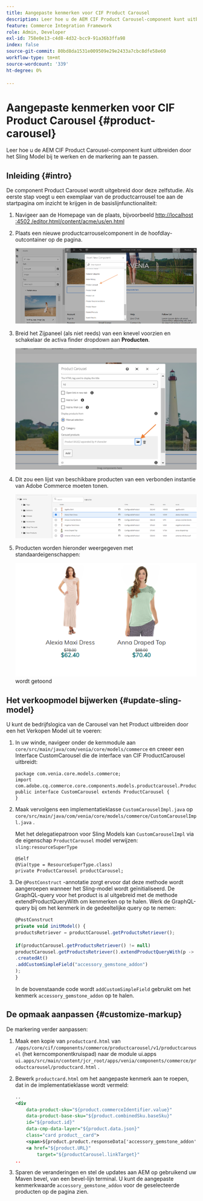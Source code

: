 ```yaml
---
title: Aangepaste kenmerken voor CIF Product Carousel
description: Leer hoe u de AEM CIF Product Carousel-component kunt uitbreiden door het Sling Model bij te werken en de markering aan te passen.
feature: Commerce Integration Framework
role: Admin, Developer
exl-id: 758e0e13-c4d8-4d32-bcc9-91a36b3ffa98
index: false
source-git-commit: 80bd8da1531e009509e29e2433a7cbc8dfe58e60
workflow-type: tm+mt
source-wordcount: '339'
ht-degree: 0%

---
```



# Aangepaste kenmerken voor CIF Product Carousel {#product-carousel}

Leer hoe u de AEM CIF Product Carousel-component kunt uitbreiden door het Sling Model bij te werken en de markering aan te passen.

## Inleiding {#intro}

De component Product Carousel wordt uitgebreid door deze zelfstudie. Als eerste stap voegt u een exemplaar van de productcarrousel toe aan de startpagina om inzicht te krijgen in de basislijnfunctionaliteit:

1. Navigeer aan de Homepage van de plaats, bijvoorbeeld [ http://localhost :4502 /editor.html/content/acme/us/en.html ](http://localhost:4502/editor.html/content/acme/us/en.html)
1. Plaats een nieuwe productcarrouselcomponent in de hoofdlay-outcontainer op de pagina.

   ![ component van de Carrousel van het Product ](/help/commerce-cloud/cif-storefront/assets/product-carousel-component.png)

1. Breid het Zijpaneel (als niet reeds) van een knevel voorzien en schakelaar de activa finder dropdown aan **Producten**.

   ![ Carrouselproducten ](/help/commerce-cloud/cif-storefront/assets/carousel-products.png)

1. Dit zou een lijst van beschikbare producten van een verbonden instantie van Adobe Commerce moeten tonen.

   ![ Verbonden Instantie ](/help/commerce-cloud/cif-storefront/assets/connected-instance.png)

1. Producten worden hieronder weergegeven met standaardeigenschappen:

   ![ Product dat met Eigenschappen ](/help/commerce-cloud/cif-storefront/assets/discount.png) wordt getoond

## Het verkoopmodel bijwerken {#update-sling-model}

U kunt de bedrijfslogica van de Carousel van het Product uitbreiden door een het Verkopen Model uit te voeren:

1. In uw winde, navigeer onder de kernmodule aan `core/src/main/java/com/venia/core/models/commerce` en creeer een Interface CustomCarousel die de interface van CIF ProductCarousel uitbreidt:

   ```text
   package com.venia.core.models.commerce;
   import com.adobe.cq.commerce.core.components.models.productcarousel.ProductCarousel;
   public interface CustomCarousel extends ProductCarousel {
   }
   ```

1. Maak vervolgens een implementatieklasse `CustomCarouselImpl.java` op `core/src/main/java/com/venia/core/models/commerce/CustomCarouselImpl.java` .

   Met het delegatiepatroon voor Sling Models kan `CustomCarouselImpl` via de eigenschap `ProductCarousel` model verwijzen: `sling:resourceSuperType`

   ```text
   @Self
   @Via(type = ResourceSuperType.class)
   private ProductCarousel productCarousel;
   ```

1. De `@PostConstruct` -annotatie zorgt ervoor dat deze methode wordt aangeroepen wanneer het Sling-model wordt geïnitialiseerd. De GraphQL-query voor het product is al uitgebreid met de methode extendProductQueryWith om kenmerken op te halen. Werk de GraphQL-query bij om het kenmerk in de gedeeltelijke query op te nemen:

   ```javascript
   @PostConstruct
   private void initModel() {
   productsRetriever = productCarousel.getProductsRetriever();
   
   if(productCarousel.getProductsRetriever() != null)
   productCarousel.getProductsRetriever().extendProductQueryWith(p -> p
   .createdAt()
   .addCustomSimpleField("accessory_gemstone_addon")
   );
   }
   ```

   In de bovenstaande code wordt `addCustomSimpleField` gebruikt om het kenmerk `accessory_gemstone_addon` op te halen.

## De opmaak aanpassen {#customize-markup}

De markering verder aanpassen:

1. Maak een kopie van `productcard.html` van `/apps/core/cif/components/commerce/productcarousel/v1/productcarousel` (het kerncomponentkruispad) naar de module ui.apps `ui.apps/src/main/content/jcr_root/apps/venia/components/commerce/productcarousel/productcard.html` .

1. Bewerk `productcard.html` om het aangepaste kenmerk aan te roepen, dat in de implementatieklasse wordt vermeld:

   ```xml
   ..
   <div
       data-product-sku="${product.commerceIdentifier.value}"
       data-product-base-sku="${product.combinedSku.baseSku}"
       id="${product.id}"
       data-cmp-data-layer="${product.data.json}"
       class="card product__card">
       <span>${product.product.responseData['accessory_gemstone_addon']}</span>
       <a href="${product.URL}"
           target="${productCarousel.linkTarget}"
   ..
   ```

1. Sparen de veranderingen en stel de updates aan AEM op gebruikend uw Maven bevel, van een bevel-lijn terminal. U kunt de aangepaste kenmerkwaarde `accessory_gemstone_addon` voor de geselecteerde producten op de pagina zien.
